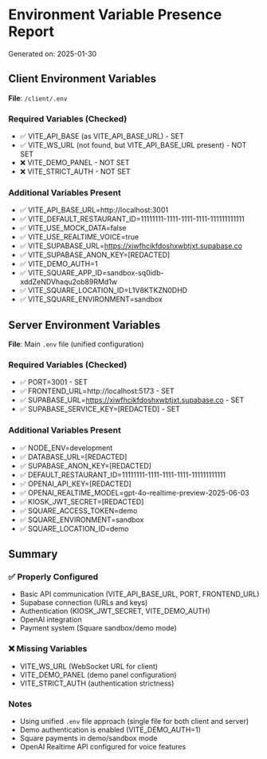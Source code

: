 # Environment Variable Presence Report

Generated on: 2025-01-30

## Client Environment Variables

**File**: `/client/.env`

### Required Variables (Checked)
- ✅ VITE_API_BASE (as VITE_API_BASE_URL) - SET
- ✅ VITE_WS_URL (not found, but VITE_API_BASE_URL present) - NOT SET 
- ❌ VITE_DEMO_PANEL - NOT SET
- ❌ VITE_STRICT_AUTH - NOT SET

### Additional Variables Present
- ✅ VITE_API_BASE_URL=http://localhost:3001
- ✅ VITE_DEFAULT_RESTAURANT_ID=11111111-1111-1111-1111-111111111111
- ✅ VITE_USE_MOCK_DATA=false
- ✅ VITE_USE_REALTIME_VOICE=true
- ✅ VITE_SUPABASE_URL=https://xiwfhcikfdoshxwbtjxt.supabase.co
- ✅ VITE_SUPABASE_ANON_KEY=[REDACTED]
- ✅ VITE_DEMO_AUTH=1
- ✅ VITE_SQUARE_APP_ID=sandbox-sq0idb-xddZeNDVhaqu2ob89RMd1w
- ✅ VITE_SQUARE_LOCATION_ID=L1V8KTKZN0DHD
- ✅ VITE_SQUARE_ENVIRONMENT=sandbox

## Server Environment Variables

**File**: Main `.env` file (unified configuration)

### Required Variables (Checked)
- ✅ PORT=3001 - SET
- ✅ FRONTEND_URL=http://localhost:5173 - SET
- ✅ SUPABASE_URL=https://xiwfhcikfdoshxwbtjxt.supabase.co - SET
- ✅ SUPABASE_SERVICE_KEY=[REDACTED] - SET

### Additional Variables Present
- ✅ NODE_ENV=development
- ✅ DATABASE_URL=[REDACTED]
- ✅ SUPABASE_ANON_KEY=[REDACTED]
- ✅ DEFAULT_RESTAURANT_ID=11111111-1111-1111-1111-111111111111
- ✅ OPENAI_API_KEY=[REDACTED]
- ✅ OPENAI_REALTIME_MODEL=gpt-4o-realtime-preview-2025-06-03
- ✅ KIOSK_JWT_SECRET=[REDACTED]
- ✅ SQUARE_ACCESS_TOKEN=demo
- ✅ SQUARE_ENVIRONMENT=sandbox
- ✅ SQUARE_LOCATION_ID=demo

## Summary

### ✅ Properly Configured
- Basic API communication (VITE_API_BASE_URL, PORT, FRONTEND_URL)
- Supabase connection (URLs and keys)
- Authentication (KIOSK_JWT_SECRET, VITE_DEMO_AUTH)
- OpenAI integration
- Payment system (Square sandbox/demo mode)

### ❌ Missing Variables
- VITE_WS_URL (WebSocket URL for client)
- VITE_DEMO_PANEL (demo panel configuration)
- VITE_STRICT_AUTH (authentication strictness)

### Notes
- Using unified `.env` file approach (single file for both client and server)
- Demo authentication is enabled (VITE_DEMO_AUTH=1)
- Square payments in demo/sandbox mode
- OpenAI Realtime API configured for voice features